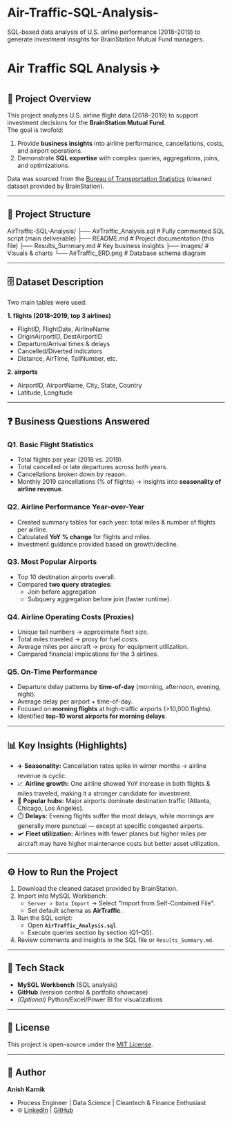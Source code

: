 # Air-Traffic-SQL-Analysis-
SQL-based data analysis of U.S. airline performance (2018–2019) to generate investment insights for BrainStation Mutual Fund managers.


# Air Traffic SQL Analysis ✈️

## 📌 Project Overview
This project analyzes U.S. airline flight data (2018–2019) to support investment decisions for the **BrainStation Mutual Fund**.  
The goal is twofold:
1. Provide **business insights** into airline performance, cancellations, costs, and airport operations.
2. Demonstrate **SQL expertise** with complex queries, aggregations, joins, and optimizations.

Data was sourced from the [Bureau of Transportation Statistics](https://www.transtats.bts.gov/) (cleaned dataset provided by BrainStation).

---

## 📂 Project Structure
AirTraffic-SQL-Analysis/
├── AirTraffic_Analysis.sql # Fully commented SQL script (main deliverable)
├── README.md # Project documentation (this file)
├── Results_Summary.md # Key business insights 
├── images/ # Visuals & charts
└── AirTraffic_ERD.png # Database schema diagram 



---

## 🗄️ Dataset Description
Two main tables were used:

**1. flights (2018–2019, top 3 airlines)**  
- FlightID, FlightDate, AirlineName  
- OriginAirportID, DestAirportID  
- Departure/Arrival times & delays  
- Cancelled/Diverted indicators  
- Distance, AirTime, TailNumber, etc.  

**2. airports**  
- AirportID, AirportName, City, State, Country  
- Latitude, Longitude  

---

## ❓ Business Questions Answered

### **Q1. Basic Flight Statistics**
- Total flights per year (2018 vs. 2019).  
- Total cancelled or late departures across both years.  
- Cancellations broken down by reason.  
- Monthly 2019 cancellations (% of flights) → insights into **seasonality of airline revenue**.  

### **Q2. Airline Performance Year-over-Year**
- Created summary tables for each year: total miles & number of flights per airline.  
- Calculated **YoY % change** for flights and miles.  
- Investment guidance provided based on growth/decline.  

### **Q3. Most Popular Airports**
- Top 10 destination airports overall.  
- Compared **two query strategies**:  
  - Join before aggregation  
  - Subquery aggregation before join (faster runtime).  

### **Q4. Airline Operating Costs (Proxies)**
- Unique tail numbers → approximate fleet size.  
- Total miles traveled → proxy for fuel costs.  
- Average miles per aircraft → proxy for equipment utilization.  
- Compared financial implications for the 3 airlines.  

### **Q5. On-Time Performance**
- Departure delay patterns by **time-of-day** (morning, afternoon, evening, night).  
- Average delay per airport + time-of-day.  
- Focused on **morning flights** at high-traffic airports (>10,000 flights).  
- Identified **top-10 worst airports for morning delays**.  

---

## 📊 Key Insights (Highlights)
- ✈️ **Seasonality:** Cancellation rates spike in winter months → airline revenue is cyclic.  
- 📈 **Airline growth:** One airline showed YoY increase in both flights & miles traveled, making it a stronger candidate for investment.  
- 🛫 **Popular hubs:** Major airports dominate destination traffic (Atlanta, Chicago, Los Angeles).  
- ⏱️ **Delays:** Evening flights suffer the most delays, while mornings are generally more punctual — except at specific congested airports.  
- 🛩️ **Fleet utilization:** Airlines with fewer planes but higher miles per aircraft may have higher maintenance costs but better asset utilization.  

---

## ⚙️ How to Run the Project
1. Download the cleaned dataset provided by BrainStation.  
2. Import into MySQL Workbench:  
   - `Server > Data Import` → Select "Import from Self-Contained File".  
   - Set default schema as **AirTraffic**.  
3. Run the SQL script:  
   - Open **`AirTraffic_Analysis.sql`**.  
   - Execute queries section by section (Q1–Q5).  
4. Review comments and insights in the SQL file or `Results_Summary.md`.  

---

## 📌 Tech Stack
- **MySQL Workbench** (SQL analysis)  
- **GitHub** (version control & portfolio showcase)  
- *(Optional)* Python/Excel/Power BI for visualizations  

---

## 📄 License
This project is open-source under the [MIT License](LICENSE).  

---

## 👤 Author
**Anish Karnik**  
- Process Engineer | Data Science | Cleantech & Finance Enthusiast  
- 🌐 [LinkedIn](https://www.linkedin.com/) | [GitHub](https://github.com/YourUsername)
